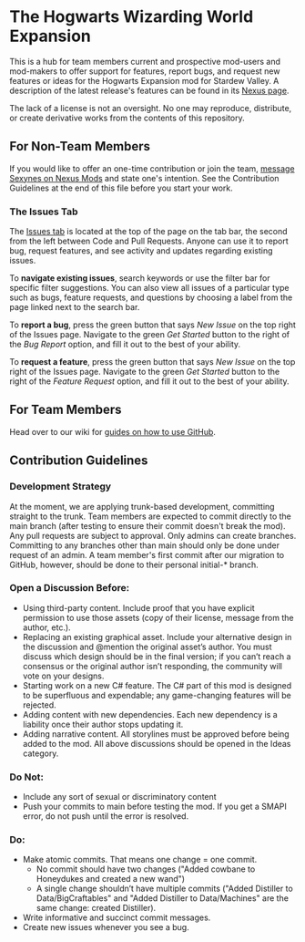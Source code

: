 # The Hogwarts Wizarding World Expansion

This is a hub for team members current and prospective mod-users and mod-makers to offer support for features, report bugs, and request new features or ideas for the Hogwarts Expansion mod for Stardew Valley. A description of the latest release's features can be found in its [Nexus page](https://www.nexusmods.com/stardewvalley/mods/14858).

The lack of a license is not an oversight. No one may reproduce, distribute, or create derivative works from the contents of this repository.

## For Non-Team Members
If you would like to offer an one-time contribution or join the team, [message Sexynes on Nexus Mods](https://www.nexusmods.com/stardewvalley/users/85287593) and state one's intention. See the Contribution Guidelines at the end of this file before you start your work.

### The Issues Tab
The [Issues tab](https://github.com/Hogwarts-Expansion-for-SDV/HogwartsWizardingWorld/issues) is located at the top of the page on the tab bar, the second from the left between Code and Pull Requests. Anyone can use it to report bug, request features, and see activity and updates regarding existing issues.

To **navigate existing issues**, search keywords or use the filter bar for specific filter suggestions. You can also view all issues of a particular type such as bugs, feature requests, and questions by choosing a label from the page linked next to the search bar.

To **report a bug**, press the green button that says _New Issue_ on the top right of the Issues page. Navigate to the green _Get Started_ button to the right of the _Bug Report_ option, and fill it out to the best of your ability.

To **request a feature**, press the green button that says _New Issue_ on the top right of the Issues page. Navigate to the green _Get Started_ button to the right of the _Feature Request_ option, and fill it out to the best of your ability.

## For Team Members
Head over to our wiki for [guides on how to use GitHub](https://github.com/Hogwarts-Expansion-for-SDV/HogwartsWizardingWorld/wiki/GitHub-Guide-for-Team-Members).

## Contribution Guidelines

### Development Strategy
At the moment, we are applying trunk-based development, committing straight to the trunk. Team members are expected to commit directly to the main branch (after testing to ensure their commit doesn't break the mod). Any pull requests are subject to approval. Only admins can create branches. Committing to any branches other than main should only be done under request of an admin. A team member's first commit after our migration to GitHub, however, should be done to their personal initial-* branch.

### Open a Discussion Before:
- Using third-party content. Include proof that you have explicit permission to use those assets (copy of their license, message from the author, etc.).
- Replacing an existing graphical asset. Include your alternative design in the discussion and @mention the original asset’s author. You must discuss which design should be in the final version; if you can’t reach a consensus or the original author isn’t responding, the community will vote on your designs.
- Starting work on a new C# feature. The C# part of this mod is designed to be superfluous and expendable; any game-changing features will be rejected.
- Adding content with new dependencies. Each new dependency is a liability once their author stops updating it.
- Adding narrative content. All storylines must be approved before being added to the mod.
All above discussions should be opened in the Ideas category.

### Do Not:
- Include any sort of sexual or discriminatory content
- Push your commits to main before testing the mod. If you get a SMAPI error, do not push until the error is resolved.

### Do:
- Make atomic commits. That means one change = one commit.
  - No commit should have two changes ("Added cowbane to Honeydukes and created a new wand")
  - A single change shouldn’t have multiple commits ("Added Distiller to Data/BigCraftables" and "Added Distiller to Data/Machines" are the same change: created Distiller).
- Write informative and succinct commit messages.
- Create new issues whenever you see a bug.
